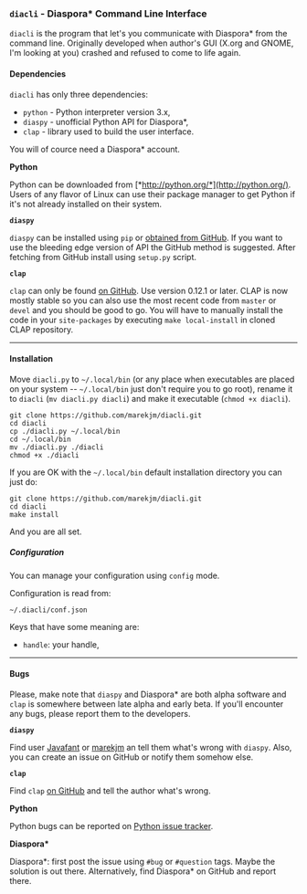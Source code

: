 ### `diacli` - Diaspora\* Command Line Interface


`diacli` is the program that let's you communicate with Diaspora\* from the command line. 
Originally developed when author's GUI (X.org and GNOME, I'm looking at you) crashed and refused to come to life again.


#### Dependencies

`diacli` has only three dependencies:

*   `python` - Python interpreter version 3.x,
*   `diaspy` - unofficial Python API for Diaspora\*,
*   `clap` - library used to build the user interface.

You will of cource need a Diaspora\* account.


**Python**

Python can be downloaded from [*http://python.org/*](http://python.org/). 
Users of any flavor of Linux can use their package manager to get Python if it's not already 
installed on their system. 


**`diaspy`**

`diaspy` can be installed using `pip` or [obtained from GitHub](https://github.com/marekjm/diaspora-api). 
If you want to use the bleeding edge version of API the GitHub method is suggested. 
After fetching from GitHub install using `setup.py` script.


**`clap`**

`clap` can only be found [on GitHub](https://github.com/marekjm/clap). 
Use version 0.12.1 or later. CLAP is now mostly stable so you can also use the
most recent code from `master` or `devel` and you should be good to go.
You will have to manually install the code in your `site-packages` by executing
`make local-install` in cloned CLAP repository.

----

#### Installation

Move `diacli.py` to `~/.local/bin` (or any place when executables are placed on your system -- 
`~/.local/bin` just don't require you to go root), 
rename it to `diacli` (`mv diacli.py diacli`) and make it executable (`chmod +x diacli`).

    git clone https://github.com/marekjm/diacli.git
    cd diacli
    cp ./diacli.py ~/.local/bin
    cd ~/.local/bin
    mv ./diacli.py ./diacli
    chmod +x ./diacli

If you are OK with the `~/.local/bin` default installation directory you can just do:

    git clone https://github.com/marekjm/diacli.git
    cd diacli
    make install

And you are all set.

##### Configuration

You can manage your configuration using `config` mode.

Configuration is read from:

    ~/.diacli/conf.json

Keys that have some meaning are:

*   `handle`:   your handle,

----

#### Bugs

Please, make note that `diaspy` and Diaspora\* are both alpha software and 
`clap` is somewhere between late alpha and early beta. 
If you'll encounter any bugs, please report them to the developers.


**`diaspy`** 

Find user [Javafant](https://pod.geraspora.de/people/2802abdf566f83b2) or 
[marekjm](https://pod.orkz.net/people/fd4ac447f2d267fa) an tell them what's wrong with `diaspy`. 
Also, you can create an issue on GitHub or notify them somehow else.


**`clap`** 

Find `clap` [on GitHub](https://github.com/marekjm/clap) and tell the author what's wrong.


**Python**

Python bugs can be reported on [Python issue tracker](http://bugs.python.org).


__Diaspora\*__

Diaspora\*: first post the issue using `#bug` or `#question` tags. Maybe the solution is out there. 
Alternatively, find Diaspora\* on GitHub and report there.
